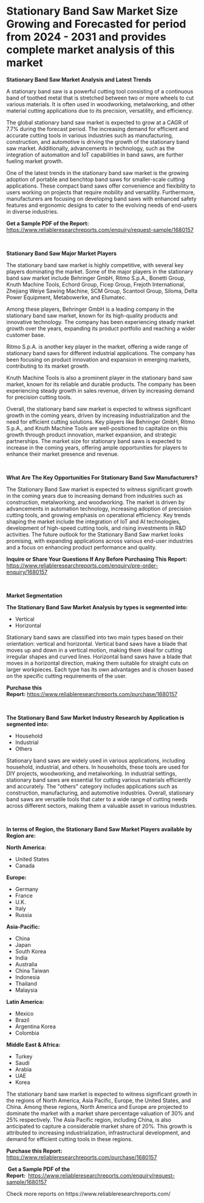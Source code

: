 <p><h1>Stationary Band Saw Market Size Growing and Forecasted for period from 2024 - 2031 and provides complete market analysis of this market</h1></p><p><strong>Stationary Band Saw Market Analysis and Latest Trends</strong></p>
<p><p>A stationary band saw is a powerful cutting tool consisting of a continuous band of toothed metal that is stretched between two or more wheels to cut various materials. It is often used in woodworking, metalworking, and other material cutting applications due to its precision, versatility, and efficiency.</p><p>The global stationary band saw market is expected to grow at a CAGR of 7.7% during the forecast period. The increasing demand for efficient and accurate cutting tools in various industries such as manufacturing, construction, and automotive is driving the growth of the stationary band saw market. Additionally, advancements in technology, such as the integration of automation and IoT capabilities in band saws, are further fueling market growth.</p><p>One of the latest trends in the stationary band saw market is the growing adoption of portable and benchtop band saws for smaller-scale cutting applications. These compact band saws offer convenience and flexibility to users working on projects that require mobility and versatility. Furthermore, manufacturers are focusing on developing band saws with enhanced safety features and ergonomic designs to cater to the evolving needs of end-users in diverse industries.</p></p>
<p><strong>Get a Sample PDF of the Report:&nbsp;</strong> <a href="https://www.reliableresearchreports.com/enquiry/request-sample/1680157">https://www.reliableresearchreports.com/enquiry/request-sample/1680157</a></p>
<p>&nbsp;</p>
<p><strong>Stationary Band Saw Major Market Players</strong></p>
<p><p>The stationary band saw market is highly competitive, with several key players dominating the market. Some of the major players in the stationary band saw market include Behringer GmbH, Ritmo S.p.A., Bonetti Group, Knuth Machine Tools, Echord Group, Ficep Group, Frejoth International, Zhejiang Weiye Sawing Machine, SCM Group, Scantool Group, Siloma, Delta Power Equipment, Metabowerke, and Elumatec.</p><p>Among these players, Behringer GmbH is a leading company in the stationary band saw market, known for its high-quality products and innovative technology. The company has been experiencing steady market growth over the years, expanding its product portfolio and reaching a wider customer base.</p><p>Ritmo S.p.A. is another key player in the market, offering a wide range of stationary band saws for different industrial applications. The company has been focusing on product innovation and expansion in emerging markets, contributing to its market growth.</p><p>Knuth Machine Tools is also a prominent player in the stationary band saw market, known for its reliable and durable products. The company has been experiencing steady growth in sales revenue, driven by increasing demand for precision cutting tools.</p><p>Overall, the stationary band saw market is expected to witness significant growth in the coming years, driven by increasing industrialization and the need for efficient cutting solutions. Key players like Behringer GmbH, Ritmo S.p.A., and Knuth Machine Tools are well-positioned to capitalize on this growth through product innovation, market expansion, and strategic partnerships. The market size for stationary band saws is expected to increase in the coming years, offering ample opportunities for players to enhance their market presence and revenue.</p></p>
<p>&nbsp;</p>
<p><strong>What Are The Key Opportunities For Stationary Band Saw Manufacturers?</strong></p>
<p><p>The Stationary Band Saw market is expected to witness significant growth in the coming years due to increasing demand from industries such as construction, metalworking, and woodworking. The market is driven by advancements in automation technology, increasing adoption of precision cutting tools, and growing emphasis on operational efficiency. Key trends shaping the market include the integration of IoT and AI technologies, development of high-speed cutting tools, and rising investments in R&D activities. The future outlook for the Stationary Band Saw market looks promising, with expanding applications across various end-user industries and a focus on enhancing product performance and quality.</p></p>
<p><strong>Inquire or Share Your Questions If Any Before Purchasing This Report:</strong> <a href="https://www.reliableresearchreports.com/enquiry/pre-order-enquiry/1680157">https://www.reliableresearchreports.com/enquiry/pre-order-enquiry/1680157</a></p>
<p>&nbsp;</p>
<p><strong>Market Segmentation</strong></p>
<p><strong>The Stationary Band Saw Market Analysis by types is segmented into:</strong></p>
<p><ul><li>Vertical</li><li>Horizontal</li></ul></p>
<p><p>Stationary band saws are classified into two main types based on their orientation: vertical and horizontal. Vertical band saws have a blade that moves up and down in a vertical motion, making them ideal for cutting irregular shapes and curved lines. Horizontal band saws have a blade that moves in a horizontal direction, making them suitable for straight cuts on larger workpieces. Each type has its own advantages and is chosen based on the specific cutting requirements of the user.</p></p>
<p><strong>Purchase this Report:&nbsp;</strong><a href="https://www.reliableresearchreports.com/purchase/1680157">https://www.reliableresearchreports.com/purchase/1680157</a></p>
<p>&nbsp;</p>
<p><strong>The Stationary Band Saw Market Industry Research by Application is segmented into:</strong></p>
<p><ul><li>Household</li><li>Industrial</li><li>Others</li></ul></p>
<p><p>Stationary band saws are widely used in various applications, including household, industrial, and others. In households, these tools are used for DIY projects, woodworking, and metalworking. In industrial settings, stationary band saws are essential for cutting various materials efficiently and accurately. The "others" category includes applications such as construction, manufacturing, and automotive industries. Overall, stationary band saws are versatile tools that cater to a wide range of cutting needs across different sectors, making them a valuable asset in various industries.</p></p>
<p>&nbsp;</p>
<p><strong>In terms of Region, the Stationary Band Saw Market Players available by Region are:</strong></p>
<p>
    <p> <strong> North America: </strong>
        <ul>
            <li>United States</li>
            <li>Canada</li>
        </ul>
        </p> 
    <p> <strong> Europe: </strong>
        <ul>
            <li>Germany</li>
            <li>France</li>
            <li>U.K.</li>
            <li>Italy</li>
            <li>Russia</li>
        </ul>
        </p> 
    <p> <strong> Asia-Pacific: </strong>
        <ul>
            <li>China</li>
            <li>Japan</li>
            <li>South Korea</li>
            <li>India</li>
            <li>Australia</li>
            <li>China Taiwan</li>
            <li>Indonesia</li>
            <li>Thailand</li>
            <li>Malaysia</li>
        </ul>
        </p> 
    <p> <strong> Latin America: </strong>
        <ul>
            <li>Mexico</li>
            <li>Brazil</li>
            <li>Argentina Korea</li>
            <li>Colombia</li>
        </ul>
        </p> 
    <p> <strong> Middle East & Africa: </strong>
        <ul>
            <li>Turkey</li>
            <li>Saudi</li>
            <li>Arabia</li>
            <li>UAE</li>
            <li>Korea</li>
        </ul>
    </p>
    </p>
<p><p>The stationary band saw market is expected to witness significant growth in the regions of North America, Asia Pacific, Europe, the United States, and China. Among these regions, North America and Europe are projected to dominate the market with a market share percentage valuation of 30% and 25% respectively. The Asia Pacific region, including China, is also anticipated to capture a considerable market share of 20%. This growth is attributed to increasing industrialization, infrastructural development, and demand for efficient cutting tools in these regions.</p></p>
<p><strong>Purchase this Report: </strong><a href="https://www.reliableresearchreports.com/purchase/1680157">https://www.reliableresearchreports.com/purchase/1680157</a></p>
<p>&nbsp;<strong>Get a Sample PDF of the Report:&nbsp;&nbsp;</strong><a href="https://www.reliableresearchreports.com/enquiry/request-sample/1680157">https://www.reliableresearchreports.com/enquiry/request-sample/1680157</a></p>
<p><strong></strong></p>
<p>Check more reports on https://www.reliableresearchreports.com/</p>